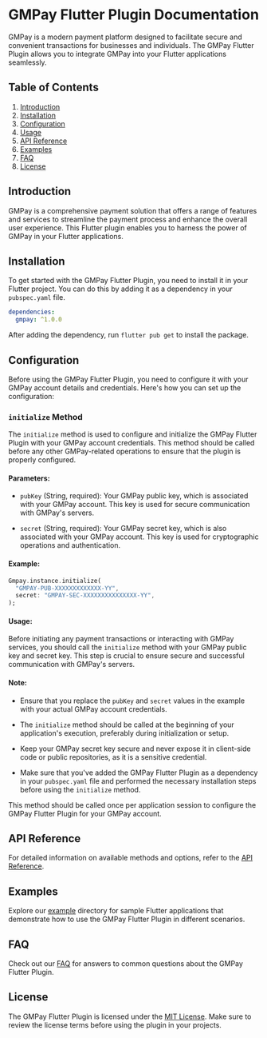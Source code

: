 # GMPay Flutter Plugin Documentation

GMPay is a modern payment platform designed to facilitate secure and convenient transactions for businesses and individuals. The GMPay Flutter Plugin allows you to integrate GMPay into your Flutter applications seamlessly.

## Table of Contents

1. [Introduction](#introduction)
2. [Installation](#installation)
3. [Configuration](#configuration)
4. [Usage](#usage)
5. [API Reference](#api-reference)
6. [Examples](#examples)
7. [FAQ](#faq)
8. [License](#license)

## Introduction

GMPay is a comprehensive payment solution that offers a range of features and services to streamline the payment process and enhance the overall user experience. This Flutter plugin enables you to harness the power of GMPay in your Flutter applications.

## Installation

To get started with the GMPay Flutter Plugin, you need to install it in your Flutter project. You can do this by adding it as a dependency in your `pubspec.yaml` file.

```yaml
dependencies:
  gmpay: ^1.0.0
```

After adding the dependency, run `flutter pub get` to install the package.

## Configuration

Before using the GMPay Flutter Plugin, you need to configure it with your GMPay account details and credentials. Here's how you can set up the configuration:

### `initialize` Method

The `initialize` method is used to configure and initialize the GMPay Flutter Plugin with your GMPay account credentials. This method should be called before any other GMPay-related operations to ensure that the plugin is properly configured.

#### Parameters:

- `pubKey` (String, required): Your GMPay public key, which is associated with your GMPay account. This key is used for secure communication with GMPay's servers.

- `secret` (String, required): Your GMPay secret key, which is also associated with your GMPay account. This key is used for cryptographic operations and authentication.

#### Example:

```dart
Gmpay.instance.initialize(
  "GMPAY-PUB-XXXXXXXXXXXXX-YY",
  secret: "GMPAY-SEC-XXXXXXXXXXXXXXX-YY",
);
```

#### Usage:

Before initiating any payment transactions or interacting with GMPay services, you should call the `initialize` method with your GMPay public key and secret key. This step is crucial to ensure secure and successful communication with GMPay's servers.

#### Note:

- Ensure that you replace the `pubKey` and `secret` values in the example with your actual GMPay account credentials.

- The `initialize` method should be called at the beginning of your application's execution, preferably during initialization or setup.

- Keep your GMPay secret key secure and never expose it in client-side code or public repositories, as it is a sensitive credential.

- Make sure that you've added the GMPay Flutter Plugin as a dependency in your `pubspec.yaml` file and performed the necessary installation steps before using the `initialize` method.

This method should be called once per application session to configure the GMPay Flutter Plugin for your GMPay account.


## API Reference

For detailed information on available methods and options, refer to the [API Reference](api-reference.md).

## Examples

Explore our [example](examples/) directory for sample Flutter applications that demonstrate how to use the GMPay Flutter Plugin in different scenarios.

## FAQ

Check out our [FAQ](faq.md) for answers to common questions about the GMPay Flutter Plugin.

## License

The GMPay Flutter Plugin is licensed under the [MIT License](LICENSE.md). Make sure to review the license terms before using the plugin in your projects.